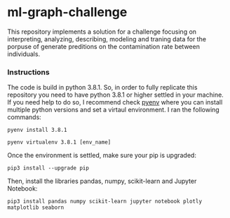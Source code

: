 # ml-graph-challenge

This repository implements a solution for a challenge focusing on interpreting, analyzing, describing, modeling and traning data for the porpuse of generate preditions on the contamination rate between individuals.

### Instructions

The code is build in python 3.8.1. So, in order to fully replicate this repository you need to have python 3.8.1 or higher settled in your machine. If you need help to do so, I recommend check [pyenv](https://realpython.com/intro-to-pyenv/) where you can install multiple python versions and set a virtaul environment. I ran the following commands:

```
pyenv install 3.8.1
```

```
pyenv virtualenv 3.8.1 [env_name]
```

Once the environment is settled, make sure your pip is upgraded:

```
pip3 install --upgrade pip
```

Then, install the libraries pandas, numpy, scikit-learn and Jupyter Notebook:

```
pip3 install pandas numpy scikit-learn jupyter notebook plotly matplotlib seaborn
```
